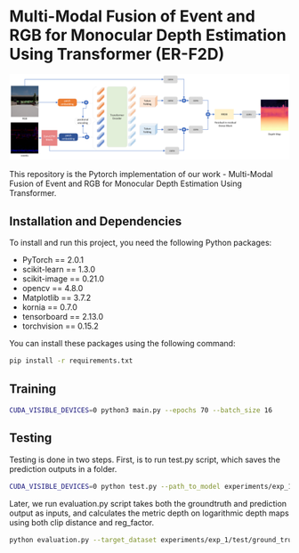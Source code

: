 # Multi-Modal Fusion of Event and RGB for Monocular Depth Estimation Using Transformer (ER-F2D)
<p>
<img src="img/model_architecture.png" width="900">
</p>
This repository is the Pytorch implementation of our work - Multi-Modal Fusion of Event and RGB for Monocular Depth Estimation Using Transformer.


## Installation and Dependencies

To install and run this project, you need the following Python packages:

- PyTorch == 2.0.1
- scikit-learn == 1.3.0
- scikit-image == 0.21.0
- opencv == 4.8.0
- Matplotlib == 3.7.2
- kornia == 0.7.0
- tensorboard == 2.13.0
- torchvision == 0.15.2

You can install these packages using the following command:

```bash
pip install -r requirements.txt
```
## Training
```bash
CUDA_VISIBLE_DEVICES=0 python3 main.py --epochs 70 --batch_size 16
```
## Testing
Testing is done in two steps. First, is to run test.py script, which saves the prediction outputs in a folder. 
```bash
CUDA_VISIBLE_DEVICES=0 python test.py --path_to_model experiments/exp_1/checkpoints/model_best.pth.tar --output_folder experiments/exp_1/test/ --data_folder test 
```
Later, we run evaluation.py script takes both the groundtruth and prediction output as inputs, and calculates the metric depth on logarithmic depth maps using both clip distance and reg_factor. 
```bash
python evaluation.py --target_dataset experiments/exp_1/test/ground_truth/npy/gt/ --predictions_dataset experiments/exp_1/test/npy/depth/ --clip_distance 80 --reg_factor 3.70378
```

